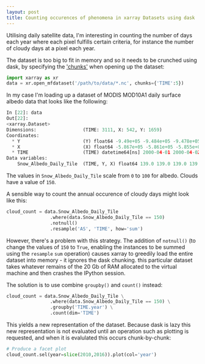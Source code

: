 ```yaml
---
layout: post
title: Counting occurences of phenomena in xarray Datasets using dask
---
```


Utilising daily satellite data, I'm interesting in counting the number of days each year where each pixel fulfills certain criteria, for instance the number of cloudy days at a pixel each year.

The dataset is too big to fit in memory and so it needs to be crunched using dask, by specifying the ['chunks'](http://xray.readthedocs.io/en/stable/dask.html) when opening up the dataset:

```python
import xarray as xr
data = xr.open_mfdataset('/path/to/data/*.nc', chunks={'TIME':5})
```

In my case I'm loading up a dataset of MODIS MOD10A1 daily surface albedo data that looks like the following:
```python
In [22]: data
Out[22]: 
<xarray.Dataset>
Dimensions:                 (TIME: 3111, X: 542, Y: 1659)
Coordinates:
  * Y                       (Y) float64 -9.49e+05 -9.484e+05 -9.478e+05 ...
  * X                       (X) float64 -5.867e+05 -5.861e+05 -5.855e+05 ...
  * TIME                    (TIME) datetime64[ns] 2000-04-01 2000-04-02 ...
Data variables:
    Snow_Albedo_Daily_Tile  (TIME, Y, X) float64 139.0 139.0 139.0 139.0 ...
```

The values in `Snow_Albedo_Daily_Tile` scale from `0` to `100` for albedo. Clouds have a value of `150`. 

A sensible way to count the annual occurence of cloudy days might look like this:

```python
cloud_count = data.Snow_Albedo_Daily_Tile
                .where(data.Snow_Albedo_Daily_Tile == 150)
                .notnull()
                .resample('AS', 'TIME', how='sum') 
```

However, there's a problem with this strategy. The addition of `notnull()` (to change the values of `150` to `True`, enabling the instances to be summed using the `resample` `sum` operation) causes xarray to greedily load the entire dataset into memory - it ignores the dask chunking. this particular dataset takes whatever remains of the 20 Gb of RAM allocated to the virtual machine and then crashes the IPython session. 

The solution is to use combine `groupby()` and `count()` instead:

```python
cloud_count = data.Snow_Albedo_Daily_Tile \
                .where(data.Snow_Albedo_Daily_Tile == 150) \
                .groupby('TIME.year') \
                .count(dim='TIME') 
```             

This yields a new representation of the dataset. Because dask is lazy this new representation is not evaluated until an operation such as plotting is requested, and when it is evalulated this occurs chunk-by-chunk:

```python
# Produce a facet plot
cloud_count.sel(year=slice(2010,2016)).plot(col='year')
```

